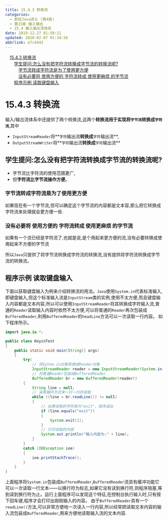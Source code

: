 ```yaml
---
title: 15.4.3 转换流
categories: 
  - 疯狂Java讲义 (第4版)
  - 第15章 输入输出
  - 15.4 输入输出流体系
date: 2019-12-27 01:50:11
updated: 2020-02-07 01:34:56
abbrlink: e7c4d43
---
```

<div id='my_toc'><a href="/JavaReadingNotes/e7c4d43/#15-4-3-转换流" class="header_1">15.4.3 转换流</a>&nbsp;<br><a href="/JavaReadingNotes/e7c4d43/#学生提问-怎么没有把字符流转换成字节流的转换流呢" class="header_2">学生提问:怎么没有把字符流转换成字节流的转换流呢?</a>&nbsp;<br><a href="/JavaReadingNotes/e7c4d43/#字节流转成字符流是为了使用更方便" class="header_3">字节流转成字符流是为了使用更方便</a>&nbsp;<br><a href="/JavaReadingNotes/e7c4d43/#没有必要将-使用方便的-字符流转成-使用更麻烦-的字节流" class="header_3">没有必要将 使用方便的 字符流转成 使用更麻烦 的字节流</a>&nbsp;<br><a href="/JavaReadingNotes/e7c4d43/#程序示例-读取键盘输入" class="header_2">程序示例 读取键盘输入</a>&nbsp;<br></div>
<style>.header_1{margin-left: 1em;}.header_2{margin-left: 2em;}.header_3{margin-left: 3em;}.header_4{margin-left: 4em;}.header_5{margin-left: 5em;}.header_6{margin-left: 6em;}</style>
<!--more-->
<script>if (navigator.platform.search('arm')==-1){document.getElementById('my_toc').style.display = 'none';}var e,p = document.getElementsByTagName('p');while (p.length>0) {e = p[0];e.parentElement.removeChild(e);}</script>

<!--end-->
# 15.4.3 转换流
输入/输岀流体系中还提供了两个转换流,这两个**转换流用于实现将`字节流`转换成`字符流`**,其中
- `InputStreamReader`将**`字符`输出流**转换成**`字符`输出流**,
- `OutputStreamWriter`将**`字符`输出流**转换成**`字符`输出流**

## 学生提问:怎么没有把字符流转换成字节流的转换流呢?
- 字节流比字符流的使用范围更广,
- 但**字符流比字节流操作方便**。

### 字节流转成字符流是为了使用更方便
如果现在有一个字节流,但可以确定这个字节流的内容都是文本容,那么把它转换成字符流来处理就会更方便一些.
### 没有必要将 使用方便的 字符流转成 使用更麻烦 的字节流
如果有一个流已经是字符流了,也就是说,是个用起来更方便的流,没有必要转换成使用起来不方便的字节流

所以`Java`只提供了将字节流转换成字符流的转换流,没有提供将字符流转换成字节流的转换流。
## 程序示例 读取键盘输入
下面以获取键盘输入为例来介绍转换流的用法。`Java`使用`System.in`代表标准输入,即键盘输入,但这个标准输入流是`InputStream`类的实例,使用不太方便,而且键盘输入内容都是文本内容,所以可以使用`InputStreamReader`将其转换成字符输入流,普通的`Reader`读取输入内容时依然不太方便,可以将普通的`Reader`再次包装成`BufferedReader`,利用`BufferedReader`的`headLine`方法可以一次读取一行内容。
如下程序所示。
```java
import java.io.*;

public class KeyinTest
{
    public static void main(String[] args)
    {
        try(
            // 将Sytem.in对象转换成Reader对象
            InputStreamReader reader = new InputStreamReader(System.in);
            // 将普通Reader包装成BufferedReader
            BufferedReader br = new BufferedReader(reader))
        {
            String line = null;
            // 采用循环方式来一行一行的读取
            while ((line = br.readLine()) != null)
            {
                // 如果读取的字符串为"exit"，程序退出
                if (line.equals("exit"))
                {
                    System.exit(1);
                }
                // 打印读取的内容
                System.out.println("输入内容为:" + line);
            }
        }
        catch (IOException ioe)
        {
            ioe.printStackTrace();
        }
    }
}
```
上面程序将`System.in`包装成`BufferedReader`,`BufferedReader`流具有缓冲功能它可以一次读取一行文本——以换行符为标志,如果它没有读到换行符,则程序阻塞,等到读到换行符为止。运行上面程序可以发现这个特征,在控制台执行输入时,只有按下回车键,程序才会打印出刚刚输入的内容。
由于`BufferedReader`具有一个`readLine()`方法,可以非常方便地一次读入一行内容,所以经常把读取文本内容的输入流包装成`BufferedReader`,用来方便地读取输入流的文本内容.
